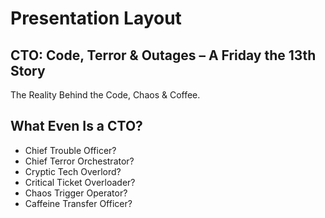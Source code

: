 # Presentation Layout

## CTO: Code, Terror & Outages – A Friday the 13th Story

The Reality Behind the Code, Chaos & Coffee.

## What Even Is a CTO?

- Chief Trouble Officer?
- Chief Terror Orchestrator?
- Cryptic Tech Overlord?
- Critical Ticket Overloader?
- Chaos Trigger Operator?
- Caffeine Transfer Officer?
